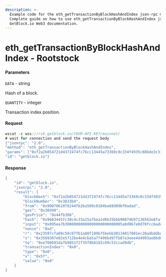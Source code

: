 ```yaml
---
description: >-
  Example code for the eth_getTransactionByBlockHashAndIndex json-rpc method.
  Сomplete guide on how to use eth_getTransactionByBlockHashAndIndex json-rpc in
  GetBlock.io Web3 documentation.
---
```


# eth\_getTransactionByBlockHashAndIndex - Rootstock

#### Parameters

`DATA` - string

Hash of a block.

`QUANTITY` - integer

Transaction index position.

#### Request

```java
wscat -c wss://rsk.getblock.io/YOUR-API-KEY/mainnet/ 
# wait for connection and send the request body 
{"jsonrpc": "2.0",
"method": "eth_getTransactionByBlockHashAndIndex",
"params": ["0xf2a2b854721d4372474fc76cc13445a73369c0c334f4935c88bde3c310f28c9a", "0x0"],
"id": "getblock.io"}
```

#### Response

```java
{
    "id": "getblock.io",
    "jsonrpc": "2.0",
    "result": {
        "blockHash": "0xf2a2b854721d4372474fc76cc13445a73369c0c334f4935c88bde3c310f28c9a",
        "blockNumber": "0x3833b4",
        "from": "0x90070628f8244fb2ba509c0184ba68d89bf0adad",
        "gas": "0x30d40",
        "gasPrice": "0x44fb308",
        "hash": "0x9683445fc38c4c33a15a7bea1d6b35bbb90874b97136563e8faf036f884f77e0",
        "input": "0x095ea7b30000000000000000000000005a0d867e0d70fcc6ade25c3f1b89d618b5b4eaa7ffffffffffffffffffffffffffffffffffffffffffffffffffffffffffffffff",
        "nonce": "0xd",
        "r": "0x23597cfa09c50c07fb1a80f109b75bebb30134017801ec28adbddbd34b7e136c",
        "s": "0x3569307e82e5712be4e4cba5a7f496bd97fb87a3eee4d4993aebbd8d8b67f012",
        "to": "0xe700691da7b9851f2f35f8b8182c69c53ccad9db",
        "transactionIndex": "0x0",
        "type": "0x0",
        "v": "0x5f",
        "value": "0x0"
    }
}
```
